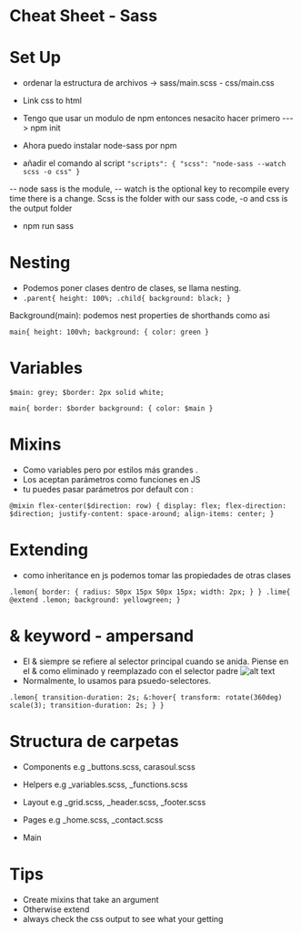 # Cheat Sheet - Sass

# Set Up


 - ordenar la estructura de archivos -> sass/main.scss - css/main.css

 - Link css to html

 - Tengo que usar un modulo de npm entonces nesacito hacer primero ---> npm init 

 - Ahora puedo instalar node-sass por npm

 - añadir el comando al script
 `"scripts": {
  "scss": "node-sass --watch scss -o css"
}`
 

 -- node sass is the module, -- watch is the optional key to recompile every time there is a change. Scss is the folder with our sass code, -o and css is the output folder


- npm run sass

# Nesting

- Podemos poner clases dentro de clases, se llama nesting.
 - `.parent{
    height: 100%;
    .child{
      background: black;
    }`  

Background(main): podemos nest properties de shorthands como asi

`main{
  height: 100vh;
  background: {
    color: green
  }`
 
 # Variables
 
`$main: grey;
$border: 2px solid white;`

`main{
  border: $border
  background: {
    color: $main
  }`
 
 # Mixins
 
- Como variables pero por estilos más grandes .
- Los aceptan parámetros como funciones en JS
- tu puedes pasar parámetros por default con : 

`@mixin flex-center($direction: row) {
  display: flex;
  flex-direction: $direction;
  justify-content: space-around;
  align-items: center;
}`

# Extending

- como inheritance en js podemos tomar las propiedades de otras clases

`.lemon{
      border: {
        radius: 50px 15px 50px 15px;
        width: 2px;
      }
    }
    .lime{
      @extend .lemon;
      background: yellowgreen;
    }
`
# & keyword - ampersand

- El & siempre se refiere al selector principal cuando se anida. Piense en el & como eliminado y reemplazado con el selector padre
![alt text](https://css-tricks.com/wp-content/uploads/2016/01/scss-to-css.gif)
- Normalmente, lo usamos para psuedo-selectores.

`.lemon{
      transition-duration: 2s;
      &:hover{
        transform: rotate(360deg) scale(3);
        transition-duration: 2s;
        }
 }`
# Structura de carpetas


- Components e.g _buttons.scss, carasoul.scss

- Helpers e.g _variables.scss, _functions.scss

- Layout e.g _grid.scss, _header.scss, _footer.scss

 - Pages e.g _home.scss, _contact.scss

- Main

# Tips

 - Create mixins that take an argument 
- Otherwise extend
- always check the css output to see what your getting


 


  
  
